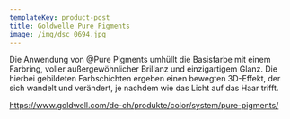 ```yaml
---
templateKey: product-post
title: Goldwelle Pure Pigments
image: /img/dsc_0694.jpg
---
```

Die Anwendung von @Pure Pigments umhüllt die Basisfarbe mit einem Farbring, voller außergewöhnlicher Brillanz und einzigartigem Glanz. Die hierbei gebildeten Farbschichten ergeben einen bewegten 3D-Effekt, der sich wandelt und verändert, je nachdem wie das Licht auf das Haar trifft.

<https://www.goldwell.com/de-ch/produkte/color/system/pure-pigments/>

